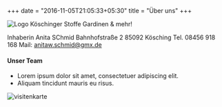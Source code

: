 +++
date = "2016-11-05T21:05:33+05:30"
title = "Über uns"
+++

![Logo Köschinger Stoffe][2]
Gardinen & mehr!

Inhaberin Anita SChmid
Bahnhofstraße 2
85092 Kösching
Tel. 08456 918 168
Mail: anitaw.schmid@gmx.de





#### Unser Team

* Lorem ipsum dolor sit amet, consectetuer adipiscing elit.
* Aliquam tincidunt mauris eu risus.

![visitenkarte][1]

[1]: /img/visitenkarte.png
[2]: /img/koeschingerstoffe.png

